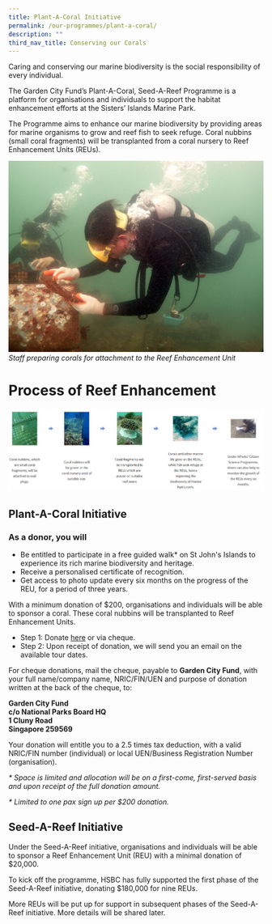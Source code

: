 ```yaml
---
title: Plant-A-Coral Initiative
permalink: /our-programmes/plant-a-coral/
description: ""
third_nav_title: Conserving our Corals
---
```

Caring and conserving our marine biodiversity is the social responsibility of every individual.

The Garden City Fund’s Plant-A-Coral, Seed-A-Reef Programme is a platform for organisations and individuals to support the habitat enhancement efforts at the Sisters’ Islands Marine Park.

The Programme aims to enhance our marine biodiversity by providing areas for marine organisms to grow and reef fish to seek refuge. Coral nubbins (small coral fragments) will be transplanted from a coral nursery to Reef Enhancement Units (REUs).

![](/images/Staff%20preparing%20corals%20for%20attachment.jpg)
*Staff preparing corals for attachment to the Reef Enhancement Unit*


# Process of Reef Enhancement

![](/images/Plant%20a%20Coral.png)

Plant-A-Coral Initiative
------------------------

### As a donor, you will

*   Be entitled to participate in a free guided walk\* on St John's Islands to experience its rich marine biodiversity and heritage.
*   Receive a personalised certificate of recognition.
*   Get access to photo update every six months on the progress of the REU, for a period of three years.

With a minimum donation of $200, organisations and individuals will be able to sponsor a coral. These coral nubbins will be transplanted to Reef Enhancement Units.

*   Step 1: Donate [here](https://www.giving.sg/garden-city-fund/pacsar) or via cheque.
*   Step 2: Upon receipt of donation, we will send you an email on the available tour dates.

For cheque donations, mail the cheque, payable to **Garden City Fund**, with your full name/company name, NRIC/FIN/UEN and purpose of donation written at the back of the cheque, to: 

**Garden City Fund  
c/o National Parks Board HQ  
1 Cluny Road  
Singapore 259569**

Your donation will entitle you to a 2.5 times tax deduction, with a valid NRIC/FIN number (individual) or local UEN/Business Registration Number (organisation).

_\* Space is limited and allocation will be on a first-come, first-served basis and upon receipt of the full donation amount._

_\* Limited to one pax sign up per $200 donation._

Seed-A-Reef Initiative
----------------------

Under the Seed-A-Reef initiative, organisations and individuals will be able to sponsor a Reef Enhancement Unit (REU) with a minimal donation of $20,000.

To kick off the programme, HSBC has fully supported the first phase of the Seed-A-Reef initiative, donating $180,000 for nine REUs.

More REUs will be put up for support in subsequent phases of the Seed-A-Reef initiative. More details will be shared later.